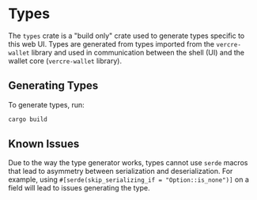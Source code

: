 # Types

The `types` crate is a "build only" crate used to generate types specific to this web UI. Types are generated from types imported from the `vercre-wallet` library and used in communication between the shell (UI) and the wallet core (`vercre-wallet` library).

## Generating Types

To generate types, run:

```bash
cargo build
```

## Known Issues

Due to the way the type generator works, types cannot use `serde` macros that lead to asymmetry between serialization and deserialization. For example, using `#[serde(skip_serializing_if = "Option::is_none")]` on a field will lead to issues generating the type.
